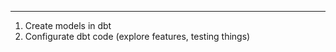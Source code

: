 

--------------------

1. Create models in dbt
2. Configurate dbt code (explore features, testing things)


